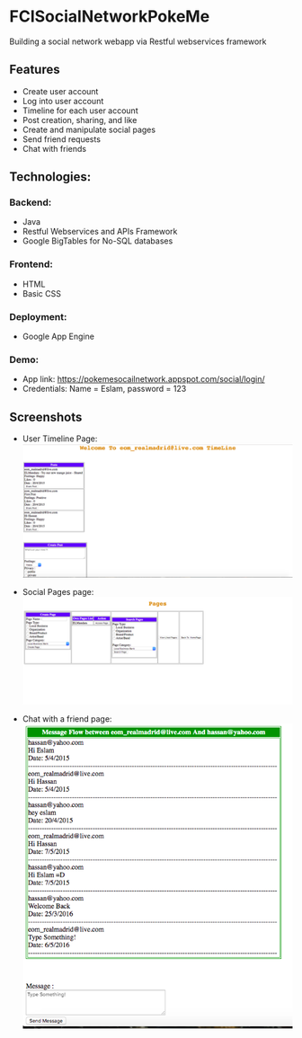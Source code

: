 # FCISocialNetworkPokeMe
Building a social network webapp via Restful webservices framework

## Features
- Create user account
- Log into user account
- Timeline for each user account
- Post creation, sharing, and like
- Create and manipulate social pages
- Send friend requests
- Chat with friends

## Technologies:
### Backend:
- Java
- Restful Webservices and APIs Framework
- Google BigTables for No-SQL databases

### Frontend:
- HTML
- Basic CSS
### Deployment:
- Google App Engine
### Demo:
- App link: https://pokemesocailnetwork.appspot.com/social/login/
- Credentials: Name = Eslam, password = 123

## Screenshots
- User Timeline Page:
![alt text](https://github.com/Eslam-Ibrahim/FCISocialNetworkPokeMe/blob/master/Timeline.png)

- Social Pages page:
![alt text](https://github.com/Eslam-Ibrahim/FCISocialNetworkPokeMe/blob/master/Pages.png)

- Chat with a friend page:
![alt text](https://github.com/Eslam-Ibrahim/FCISocialNetworkPokeMe/blob/master/Messages.png)
